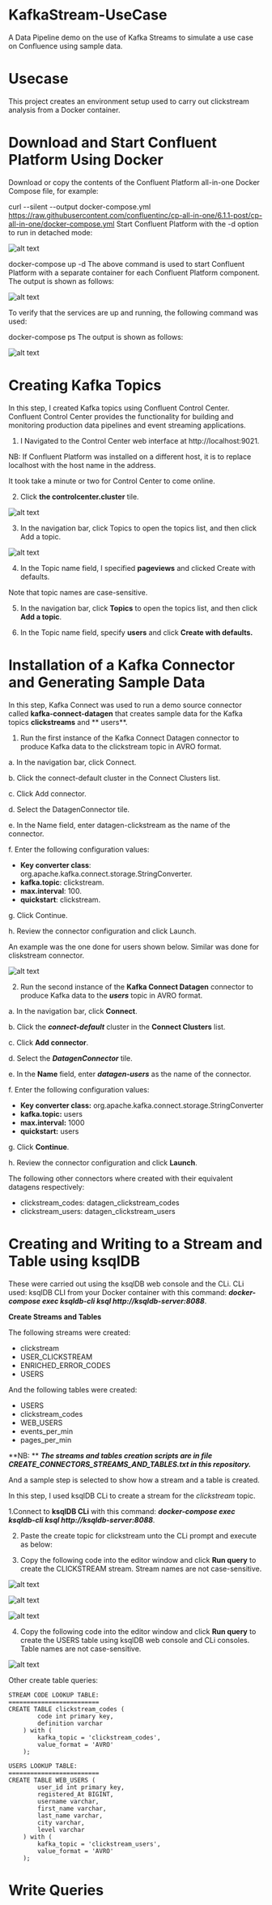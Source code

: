 # KafkaStream-UseCase
A Data Pipeline demo on the use of Kafka Streams to simulate a use case on Confluence using sample data. 

 # Usecase
This project creates an environment setup used to carry out clickstream analysis from a Docker container.

#  Download and Start Confluent Platform Using Docker

Download or copy the contents of the Confluent Platform all-in-one Docker Compose file, for example:

curl --silent --output docker-compose.yml \
  https://raw.githubusercontent.com/confluentinc/cp-all-in-one/6.1.1-post/cp-all-in-one/docker-compose.yml
Start Confluent Platform with the -d option to run in detached mode:

![alt text](https://github.com/hsaberedo/KafkaStream-UseCase/blob/main/Confluent_PlatformDownload.PNG)


docker-compose up -d
The above command is used to start Confluent Platform with a separate container for each Confluent Platform component. The output is shown as follows:

![alt text](https://github.com/hsaberedo/KafkaStream-UseCase/blob/main/End-Of_Start_Confluent_Platform-docker-compose-up-d.PNG)


To verify that the services are up and running, the following command was used:

docker-compose ps
The output is shown as follows:

![alt text](https://github.com/hsaberedo/KafkaStream-UseCase/blob/main/Docker-Compose-ServicesCheck.PNG)



# Creating Kafka Topics

In this step, I created Kafka topics using Confluent Control Center. Confluent Control Center provides the functionality for building and monitoring production data pipelines and event streaming applications.

1. I Navigated to the Control Center web interface at http://localhost:9021.

NB: If Confluent Platform was installed on a different host, it is to replace localhost with the host name in the address.

It took take a minute or two for Control Center to come online.

2. Click **the controlcenter.cluster** tile.

![alt text](https://github.com/hsaberedo/KafkaStream-UseCase/blob/main/KafkaTopicsControl_Center_Web_Interface.PNG)

3. In the navigation bar, click Topics to open the topics list, and then click Add a topic.

![alt text](https://github.com/hsaberedo/KafkaStream-UseCase/blob/main/Control_Center_NewTopic.PNG)

4. In the Topic name field, I specified **pageviews** and clicked Create with defaults.

Note that topic names are case-sensitive.

5. In the navigation bar, click **Topics** to open the topics list, and then click **Add a topic**.

6. In the Topic name field, specify **users** and click **Create with defaults.**

# Installation of a Kafka Connector and Generating Sample Data

In this step, Kafka Connect was used to run a demo source connector called **kafka-connect-datagen** that creates sample data for the Kafka topics **clickstreams** and ** users**.

1. Run the first instance of the Kafka Connect Datagen connector to produce Kafka data to the clickstream topic in AVRO format.

a. In the navigation bar, click Connect.

b. Click the connect-default cluster in the Connect Clusters list.

c. Click Add connector.

d. Select the DatagenConnector tile.


e. In the Name field, enter datagen-clickstream as the name of the connector.

f. Enter the following configuration values:

* **Key converter class**: org.apache.kafka.connect.storage.StringConverter.
* **kafka.topic**: clickstream.
* **max.interval**: 100.
* **quickstart**: clickstream.

g. Click Continue.

h. Review the connector configuration and click Launch.

An example was the one done for users shown below. Similar was done for cliskstream connector.

![alt text](https://github.com/hsaberedo/KafkaStream-UseCase/blob/main/users_genfile.PNG)



2. Run the second instance of the **Kafka Connect Datagen** connector to produce Kafka data to the _**users**_ topic in AVRO format.

a. In the navigation bar, click **Connect**.

b. Click the _**connect-default**_ cluster in the **Connect Clusters** list.

c. Click **Add connector**.

d. Select the _**DatagenConnector**_ tile.

e. In the **Name** field, enter _**datagen-users**_ as the name of the connector.

f. Enter the following configuration values:

* **Key converter class:** org.apache.kafka.connect.storage.StringConverter
* **kafka.topic:** users
* **max.interval:** 1000
* **quickstart:** users

g. Click **Continue**.

h. Review the connector configuration and click **Launch**.


The following other connectors where created with their equivalent datagens respectively:
* clickstream_codes:  datagen_clickstream_codes
* clickstream_users:  datagen_clickstream_users


#  Creating and Writing to a Stream and Table using ksqlDB

These were carried out using the ksqlDB web console and the CLi.
CLi used:
ksqlDB CLI from your Docker container with this command: _**docker-compose exec ksqldb-cli ksql http://ksqldb-server:8088**_.

**Create Streams and Tables**

The following streams were created:
* clickstream
* USER_CLICKSTREAM
* ENRICHED_ERROR_CODES
* USERS

And the following tables were created:
* USERS
* clickstream_codes
* WEB_USERS
* events_per_min
* pages_per_min

**NB: **
_**The streams and tables creation scripts are in file CREATE_CONNECTORS_STREAMS_AND_TABLES.txt in this repository.**_

And a sample step is selected to show how a stream and a table is created.


In this step, I used ksqlDB CLi to create a stream for the _clickstream_  topic.

1.Connect to **ksqlDB CLi** with this command: _**docker-compose exec ksqldb-cli ksql http://ksqldb-server:8088**_.

2. Paste the create topic for clickstream unto the CLi prompt and execute as below:

3. Copy the following code into the editor window and click **Run query** to create the CLICKSTREAM stream. Stream names are not case-sensitive.

![alt text](https://github.com/hsaberedo/KafkaStream-UseCase/blob/main/ksql_create_stream_clicksteam.PNG)

![alt text](https://github.com/hsaberedo/KafkaStream-UseCase/blob/main/ksql_create_stream_user_and_errorcodes.PNG)

![alt text](https://github.com/hsaberedo/KafkaStream-UseCase/blob/main/ksql_create_stream_codes_webusers.PNG)


4. Copy the following code into the editor window and click **Run query** to create the USERS table using ksqlDB web console and CLi consoles. Table names are not case-sensitive.

![alt text](https://github.com/hsaberedo/KafkaStream-UseCase/blob/main/create_table_users.PNG)

Other create table queries:

```
STREAM CODE LOOKUP TABLE:
=========================
CREATE TABLE clickstream_codes (
        code int primary key,
        definition varchar
    ) with (
        kafka_topic = 'clickstream_codes',
        value_format = 'AVRO'
    );

USERS LOOKUP TABLE:
=========================
CREATE TABLE WEB_USERS (
        user_id int primary key,
        registered_At BIGINT,
        username varchar,
        first_name varchar,
        last_name varchar,
        city varchar,
        level varchar
    ) with (
        kafka_topic = 'clickstream_users',
        value_format = 'AVRO'
    );
```


#  Write Queries


#  



